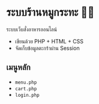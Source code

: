 # ระบบร้านหมูกระทะ 🐷🔥

ระบบเว็บสั่งอาหารออนไลน์
- เขียนด้วย PHP + HTML + CSS
- จัดเก็บข้อมูลตะกร้าผ่าน Session

## เมนูหลัก
- `menu.php`
- `cart.php`
- `login.php`
